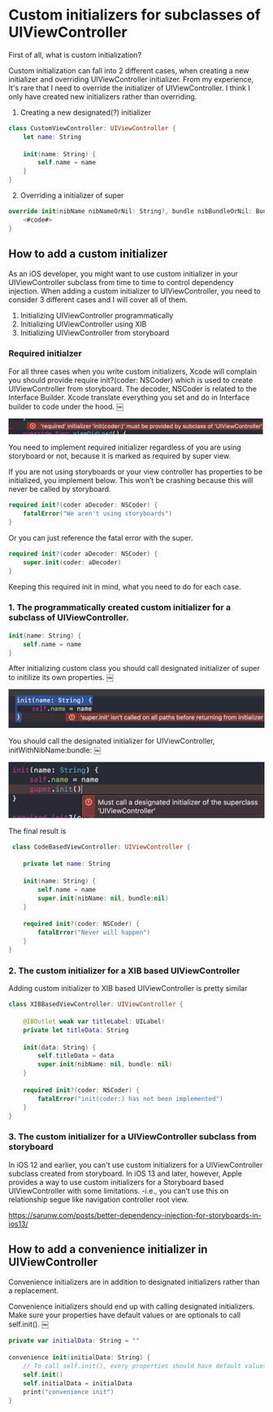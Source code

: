 # Custom initializers for subclasses of UIViewController

First of all, what is custom initialization?

Custom initialization can fall into 2 different cases, when creating a new initializer and overriding UIViewController initializer. From my experience, It's rare that I need to override the initializer of UIViewController. I think I only have created new initializers rather than overriding.


1. Creating a new designated(?) initializer
```Swift
class CustomViewController: UIViewController {
    let name: String
    
    init(name: String) {
        self.name = name
    }
}
```

2. Overriding a initializer of super
```Swift
override init(nibName nibNameOrNil: String?, bundle nibBundleOrNil: Bundle?) {
    <#code#>
}
```

## How to add a custom initializer

As an iOS developer, you might want to use custom initializer in your UIViewController subclass from time to time to control dependency injection. When adding a custom initializer to UIViewController, you need to consider 3 different cases and I will cover all of them.

1. Initializing UIViewController programmatically
2. Initializing UIViewController using XIB
3. Initializing UIViewController from storyboard 


### Required initialzer
For all three cases when you write custom initializers, Xcode will complain you should provide require init?(coder: NSCoder) which is used to create UIViewController from storyboard. The decoder, NSCoder is related to the Interface Builder. Xcode translate everything you set and do in Interface builder to code under the hood.
￼<p align = "left">
<img src = "Initialisers/Images/requiredInitErr.png">
</p>
You need to implement required initializer regardless of you are using storyboard or not, because it is marked as required by super view.

If you are not using storyboards or your view controller has properties to be initialized, you implement below.
This won’t be crashing because this will never be called by storyboard.
```Swift
required init?(coder aDecoder: NSCoder) {
    fatalError("We aren't using storyboards")
}
```


Or you can just reference the fatal error with the super.
```Swift
required init?(coder aDecoder: NSCoder) {
    super.init(coder: aDecoder)
}
```

Keeping this required init in mind, what you need to do for each case.

### 1. The programmatically created custom initializer for a subclass of UIViewController.
```Swift
init(name: String) {
    self.name = name
}
```
After initializing custom class you should call designated initializer of super to initilize its own properties.
￼<p align = "left">
<img src = "Initialisers/Images/superInitErr.png">
</p>

You should call the designated initializer for UIViewController, initWithNibName:bundle:
￼<p align = "left">
<img src = "Initialisers/Images/initNameStringErr.png">
</p>

The final result is
```Swift
￼class CodeBasedViewController: UIViewController {

    private let name: String

    init(name: String) {
        self.name = name
        super.init(nibName: nil, bundle:nil)
    }

    required init?(coder: NSCoder) {
        fatalError("Never will happen")
    }
}
```

### 2. The custom initializer for a XIB based UIViewController
Adding custom initializer to XIB based UIViewController is pretty similar

```Swift
class XIBBasedViewController: UIViewController {

    @IBOutlet weak var titleLabel: UILabel!
    private let titleData: String

    init(data: String) {
        self.titleData = data
        super.init(nibName: nil, bundle: nil)
    }

    required init?(coder: NSCoder) {
        fatalError("init(coder:) has not been implemented")
    }
}
```


### 3. The custom initializer for a UIViewController subclass from storyboard 
In iOS 12 and earlier, you can't use custom initializers for a UIViewController subclass created from storyboard.
In iOS 13 and later, however, Apple provides a way to use custom initializers for a Storyboard based UIViewController with some limitations. -i.e., you can’t use this on relationship segue like navigation controller root view.

https://sarunw.com/posts/better-dependency-injection-for-storyboards-in-ios13/


## How to add a convenience initializer in UIViewController

Convenience initializers are in addition to designated initializers rather than a replacement.

Convenience initializers should end up with calling designated initializers. Make sure your properties have default values or are optionals to call self.init().
￼
```Swift
private var initialData: String = ""

convenience init(initialData: String) {
    // To call self.init(), every properties should have default values or be optionals
    self.init()
    self.initialData = initialData
    print("convenience init")
}
```
